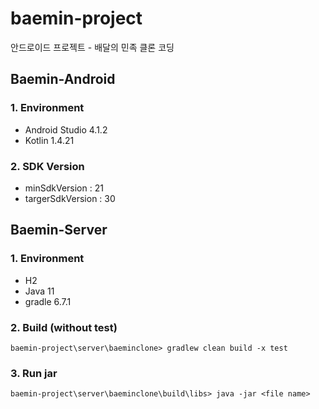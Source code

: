 # baemin-project
안드로이드 프로젝트 - 배달의 민족 클론 코딩 





## Baemin-Android

### 1. Environment

- Android Studio 4.1.2
- Kotlin 1.4.21

### 2. SDK Version

- minSdkVersion : 21
- targerSdkVersion : 30



## Baemin-Server

### 1. Environment

- H2
- Java 11
- gradle 6.7.1

### 2. Build (without test)

```
baemin-project\server\baeminclone> gradlew clean build -x test
```

### 3. Run jar

```
baemin-project\server\baeminclone\build\libs> java -jar <file name>
```